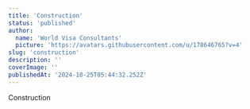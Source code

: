 ```yaml
---
title: 'Construction'
status: 'published'
author:
  name: 'World Visa Consultants'
  picture: 'https://avatars.githubusercontent.com/u/178646765?v=4'
slug: 'construction'
description: ''
coverImage: ''
publishedAt: '2024-10-25T05:44:32.252Z'
---
```


Construction